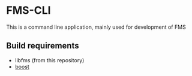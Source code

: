 # FMS-CLI
This is a command line application, mainly used for development of FMS

## Build requirements
- libfms (from this repository)
- [boost](https://www.boost.org/)
